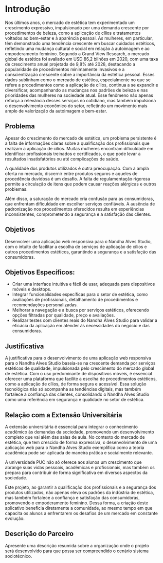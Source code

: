 # Introdução

Nos últimos anos, o mercado de estética tem experimentado um crescimento expressivo, impulsionado por uma demanda crescente por procedimentos de beleza, como a aplicação de cílios e tratamentos voltados ao bem-estar e à aparência pessoal. As mulheres, em particular, têm demonstrado uma tendência crescente em buscar cuidados estéticos, refletindo uma mudança cultural e social em relação à autoimagem e ao empoderamento feminino. Segundo a Grand View Research, o mercado global de estética foi avaliado em USD 86,2 bilhões em 2020, com uma taxa de crescimento anual projetada de 9,8% até 2028, destacando a popularidade de procedimentos minimamente invasivos e a conscientização crescente sobre a importância da estética pessoal. Esses dados sublinham como o mercado de estética, especialmente no que se refere a procedimentos como a aplicação de cílios, continua a se expandir e diversificar, acompanhando as mudanças nos padrões de beleza e nas prioridades das mulheres na sociedade atual. Esse fenômeno não apenas reforça a relevância desses serviços no cotidiano, mas também impulsiona o desenvolvimento econômico do setor, refletindo um movimento mais amplo de valorização da autoimagem e bem-estar.

## Problema
Apesar do crescimento do mercado de estética, um problema persistente é a falta de informações claras sobre a qualificação dos profissionais que realizam a aplicação de cílios. Muitas mulheres encontram dificuldade em identificar profissionais treinados e certificados, o que pode levar a resultados insatisfatórios ou até complicações de saúde.

A qualidade dos produtos utilizados é outra preocupação. Com a ampla oferta no mercado, discernir entre produtos seguros e aqueles de procedência duvidosa é um desafio. A falta de regulamentação rigorosa permite a circulação de itens que podem causar reações alérgicas e outros problemas.

Além disso, a saturação do mercado cria confusão para as consumidoras, que enfrentam dificuldade em escolher serviços confiáveis. A ausência de padronização nos procedimentos oferecidos resulta em experiências inconsistentes, comprometendo a segurança e a satisfação das clientes.

## Objetivos

Desenvolver uma aplicação web responsiva  para o Nandha Alves Studio, com o intuito de facilitar a escolha de serviços de aplicação de cílios e outros procedimentos estéticos, garantindo a segurança e a satisfação das consumidoras.

## Objetivos Específicos:

* Criar uma interface intuitiva e fácil de usar, adequada para dispositivos móveis e desktops.
* Integrar funcionalidades específicas para o setor de estética, como avaliações de profissionais, detalhamento de procedimentos e recomendações personalizadas.
* Melhorar a navegação e a busca por serviços estéticos, oferecendo opções filtradas por qualidade, preço e avaliações.
* Realizar testes com clientes reais do Nandha Alves Studio para validar a eficácia da aplicação em atender às necessidades do negócio e das consumidoras.


## Justificativa

A justificativa para o desenvolvimento de uma aplicação web responsiva  para o Nandha Alves Studio baseia-se na crescente demanda por serviços estéticos de qualidade, impulsionada pelo crescimento do mercado global de estética. Com o uso predominante de dispositivos móveis, é essencial oferecer uma plataforma que facilite a escolha de procedimentos estéticos, como a aplicação de cílios, de forma segura e acessível. Essa solução tecnológica não só acompanha as tendências digitais, mas também fortalece a confiança das clientes, consolidando o Nandha Alves Studio como uma referência em segurança e qualidade no setor de estética.

## Relação com a Extensão Universitária

A extensão universitária é essencial para integrar o conhecimento acadêmico às demandas da sociedade, promovendo um desenvolvimento completo que vai além das salas de aula. No contexto do mercado de estética, que tem crescido de forma expressiva, o desenvolvimento de uma aplicação web para o Nandha Alves Studio exemplifica como a teoria acadêmica pode ser aplicada de maneira prática e socialmente relevante.

A universidade PUC não só oferece aos alunos um crescimento que abrange suas vidas pessoais, acadêmicas e profissionais, mas também os prepara para contribuir de forma significativa em diversos aspectos da sociedade.

Este projeto, ao garantir a qualificação dos profissionais e a segurança dos produtos utilizados, não apenas eleva os padrões da indústria de estética, mas também fortalece a confiança e satisfação das consumidoras, promovendo o empoderamento feminino. Dessa forma, a criação deste aplicativo beneficia diretamente a comunidade, ao mesmo tempo em que capacita os alunos a enfrentarem os desafios de um mercado em constante evolução.

## Descrição do Parceiro

Apresente uma descrição resumida sobre a organização onde o projeto será desenvolvido para que possa ser compreendido o cenário sistema sociotécnico.
